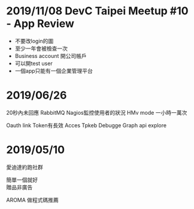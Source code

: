 # 2019/11/08 DevC Taipei Meetup #10 - App Review
- 不要改login的圖
- 至少一年會被檢查一次
- Business account 開公司帳戶
- 可以開test user
- 一個app只能有一個企業管理平台

# 2019/06/26  
20秒內未回應
RabbitMQ 
Nagios監控使用者的狀況
HMv mode 一小時一萬次

Oauth link
Token有長效
Acces Tpkeb Debugge
Graph api explore 

# 2019/05/10
愛迪達約跑社群  
  
簡單一個就好  
贈品非廣告  
  
AROMA 做程式碼推薦  